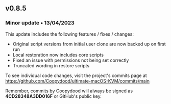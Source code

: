 ## v0.8.5
### Minor update • 13/04/2023

This update includes the following features / fixes / changes:

- Original script versions from initial user clone are now backed up on first run
- Local restoration now includes core scripts
- Fixed an issue with permissions not being set correctly
- Truncated wording in restore scripts

To see individual code changes, visit the project's commits page at https://github.com/Coopydood/ultimate-macOS-KVM/commits/main 

Remember, commits by Coopydood will always be signed as **4CD28348A3DD016F** or GitHub's public key. 